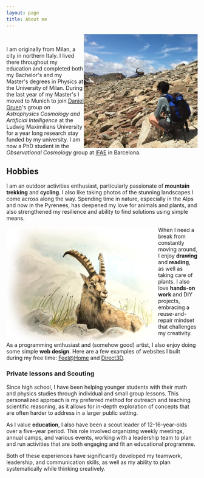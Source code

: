 ```yaml
---
layout: page
title: About me
---
```


<img class="post-img" width=300 align="right" src="/assets/img/stambecchi.jpg"/>

<br>

I am originally from Milan, a city in northern Italy. I lived there throughout my education and completed both my Bachelor's and my Master's degrees in Physics at the University of Milan. During the last year of my Master's I moved to Munich to join [Daniel Gruen](https://www.physik.lmu.de/en/about-us/people/gruen-2.html)'s group on *Astrophysics Cosmology and Artificial Intelligence* at the Ludwig Maximilians University for a year long research stay funded by my university. I am now a PhD student in the *Observational Cosmology* group at [IFAE](https://www.ifae.es/) in Barcelona.

## Hobbies

I am an outdoor activities enthusiast, particularly passionate of **mountain trekking** and **cycling**. I also like taking photos of the stunning landscapes I come across along the way. Spending time in nature, especially in the Alps and now in the Pyrenees, has deepened my love for animals and plants, and also strengthened my resilience and ability to find solutions using simple means.

<img width=400 align="left" src="/assets/img/stambecco.png"/>

When I need a break from constantly moving around, I enjoy **drawing** and **reading**, as well as taking care of plants. I also love **hands-on work** and DIY projects, embracing a reuse-and-repair mindset that challenges my creativity.

As a programming enthusiast and (somehow good) artist, I also enjoy doing some simple **web design**. Here are a few examples of websites I built during my free time: [Feel@Home](https://www.feelathome.eu/) and [Direct3D](https://www.direct3d.it/).

<!---* See my [Blog](https://elisalegnani.github.io/blog) page for more! *--->

<!---* Ooops, almost forgot to mention my unconditional love for cats an animals. Here is Pepe :) *--->

### Private lessons and Scouting
 
Since high school, I have been helping younger students with their math and physics studies through individual and small group lessons. This personalized approach is my preferred method for outreach and teaching scientific reasoning, as it allows for in-depth exploration of concepts that are often harder to address in a larger public setting.

As I value **education**, I also have been a scout leader of 12-16-year-olds over a five-year period. This role involved organizing weekly meetings, annual camps, and various events, working with a leadership team to plan and run activities that are both engaging and fit an educational programme.

Both of these experiences have significantly developed my teamwork, leadership, and communication skills, as well as my ability to plan systematically while thinking creatively.

